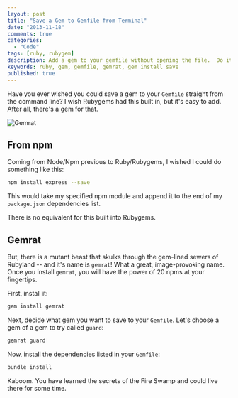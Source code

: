 ```yaml
---
layout: post
title: "Save a Gem to Gemfile from Terminal"
date: "2013-11-18"
comments: true
categories:
  - "Code"
tags: [ruby, rubygem]
description: Add a gem to your gemfile without opening the file.  Do it straight from your terminal
keywords: ruby, gem, gemfile, gemrat, gem install save
published: true
---
```


Have you ever wished you could save a gem to your `Gemfile` straight from the command line?  I wish Rubygems had this built in, but it's easy to add.  After all, there's a gem for that.

![Gemrat](http://i.imgur.com/x2I31sl.jpg)

<!--more-->

## From npm

Coming from Node/Npm previous to Ruby/Rubygems, I wished I could do something like this:

```bash
npm install express --save
```

This would take my specified npm module and append it to the end of my `package.json` dependencies list.

There is no equivalent for this built into Rubygems.

## Gemrat

But, there is a mutant beast that skulks through the gem-lined sewers of Rubyland -- and it's name is `gemrat`!  What a great, image-provoking name.  Once you install `gemrat`, you will have the power of 20 npms at your fingertips.

First, install it:

```bash
gem install gemrat
```

Next, decide what gem you want to save to your `Gemfile`.  Let's choose a gem of a gem to try called `guard`:

```bash
gemrat guard
```

Now, install the dependencies listed in your `Gemfile`:

```bash
bundle install
```

Kaboom.  You have learned the secrets of the Fire Swamp and could live there for some time.
